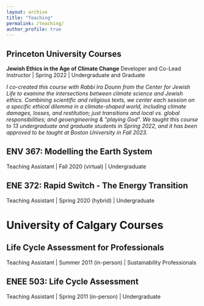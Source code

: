 ```yaml
---
layout: archive
title: "Teaching"
permalink: /teaching/
author_profile: true
---
```

## Princeton University Courses

**Jewish Ethics in the Age of Climate Change**
Developer and Co-Lead Instructor | Spring 2022 | Undergraduate and Graduate


*I co-created this course with Rabbi Ira Dounn from the Center for Jewish Life to examine the intersections between climate science and Jewish ethics. Combining scientific and religious texts, we center each session on a specific ethical dilemma in a climate-shaped world, including climate damages, losses, and restitution; just transitions and local vs. global responsibilities; and geoengineering & "playing God". We taught this course to 13 undergraduate and graduate students in Spring 2022, and it has been approved to be taught at Boston University in Fall 2023.*

## ENV 367: Modelling the Earth System
Teaching Assistant | Fall 2020 (virtual) | Undergraduate

## ENE 372: Rapid Switch - The Energy Transition
Teaching Assistant | Spring 2020 (hybrid) | Undergraduate

# University of Calgary Courses

## Life Cycle Assessment for Professionals
Teaching Assistant | Summer 2011 (in-person) | Sustainability Professionals

## ENEE 503: Life Cycle Assessment
Teaching Assistant | Spring 2011 (in-person) | Undergraduate


